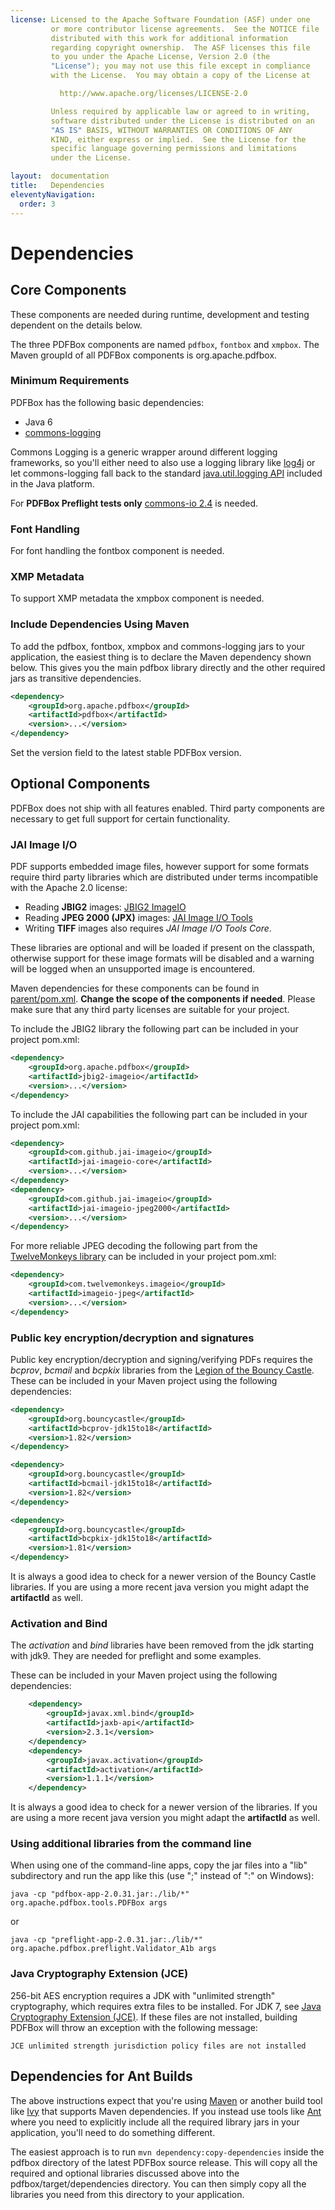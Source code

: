 ```yaml
---
license: Licensed to the Apache Software Foundation (ASF) under one
         or more contributor license agreements.  See the NOTICE file
         distributed with this work for additional information
         regarding copyright ownership.  The ASF licenses this file
         to you under the Apache License, Version 2.0 (the
         "License"); you may not use this file except in compliance
         with the License.  You may obtain a copy of the License at

           http://www.apache.org/licenses/LICENSE-2.0

         Unless required by applicable law or agreed to in writing,
         software distributed under the License is distributed on an
         "AS IS" BASIS, WITHOUT WARRANTIES OR CONDITIONS OF ANY
         KIND, either express or implied.  See the License for the
         specific language governing permissions and limitations
         under the License.

layout:  documentation
title:   Dependencies
eleventyNavigation:
  order: 3
---
```


# Dependencies

## Core Components

<p class="alert alert-info">These components are needed during runtime, development and testing dependent on the details below.</p>

The three PDFBox components are named ```pdfbox```, ```fontbox``` and ```xmpbox```. The Maven groupId of all PDFBox components is org.apache.pdfbox.

### Minimum Requirements

PDFBox has the following basic dependencies:

- Java 6
- [commons-logging](http://commons.apache.org/logging/)

Commons Logging is a generic wrapper around different logging frameworks, so you'll either need to also use a logging library like [log4j](http://logging.apache.org/log4j/)
or let commons-logging fall back to the standard [java.util.logging API](http://java.sun.com/j2se/1.4.2/docs/guide/util/logging/overview.html)
included in the Java platform.

For **PDFBox Preflight tests only** [commons-io 2.4](https://commons.apache.org/proper/commons-io/) is needed.

### Font Handling
For font handling the fontbox component is needed.

### XMP Metadata
To support XMP metadata the xmpbox component is needed.

### Include Dependencies Using Maven
To add the pdfbox, fontbox, xmpbox and commons-logging jars to your application, the easiest thing is to declare the Maven dependency shown below. This gives you the main pdfbox library directly and the other required jars as transitive dependencies.

```xml
<dependency>
    <groupId>org.apache.pdfbox</groupId>
    <artifactId>pdfbox</artifactId>
    <version>...</version>
</dependency>
```

Set the version field to the latest stable PDFBox version.

## Optional Components

PDFBox does not ship with all features enabled. Third party components are necessary to get full support for certain functionality.

### JAI Image I/O

PDF supports embedded image files, however support for some formats require third party libraries which are distributed under terms incompatible with the Apache 2.0 license:

- Reading **JBIG2** images: [JBIG2 ImageIO](https://pdfbox.apache.org/download.cgi#JBIG2)
- Reading **JPEG 2000 (JPX)** images: [JAI Image I/O Tools](https://www.oracle.com/java/technologies/java-archive-downloads-java-client-downloads.html)
- Writing **TIFF** images also requires *JAI Image I/O Tools Core*.

These libraries are optional and will be loaded if present on the classpath, otherwise support for these image formats will be disabled and a warning will be logged when an unsupported image is encountered.

Maven dependencies for these components can be found in [parent/pom.xml](https://svn.apache.org/viewvc/pdfbox/trunk/parent/pom.xml?view=markup). **Change the scope of the components if needed**. Please make sure that any third party licenses are suitable for your project.

To include the JBIG2 library the following part can be included in your project pom.xml:

```xml
<dependency>
    <groupId>org.apache.pdfbox</groupId>
    <artifactId>jbig2-imageio</artifactId>
    <version>...</version>
</dependency>
```

To include the JAI capabilities the following part can be included in your project pom.xml:

```xml
<dependency>
    <groupId>com.github.jai-imageio</groupId>
    <artifactId>jai-imageio-core</artifactId>
    <version>...</version>
</dependency>
<dependency>
    <groupId>com.github.jai-imageio</groupId>
    <artifactId>jai-imageio-jpeg2000</artifactId>
    <version>...</version>
</dependency>
```

For more reliable JPEG decoding the following part from the [TwelveMonkeys library](https://github.com/haraldk/TwelveMonkeys) can be included in your project pom.xml:

```xml
<dependency>
    <groupId>com.twelvemonkeys.imageio</groupId>
    <artifactId>imageio-jpeg</artifactId>
    <version>...</version>
</dependency>
```

### Public key encryption/decryption and signatures

Public key encryption/decryption and signing/verifying PDFs requires the *bcprov*, *bcmail* and *bcpkix* libraries from the [Legion of the Bouncy Castle](http://www.bouncycastle.org/). These can be included in your Maven project using the following dependencies:

```xml
<dependency>
    <groupId>org.bouncycastle</groupId>
    <artifactId>bcprov-jdk15to18</artifactId>
    <version>1.82</version>
</dependency>

<dependency>
    <groupId>org.bouncycastle</groupId>
    <artifactId>bcmail-jdk15to18</artifactId>
    <version>1.82</version>
</dependency>

<dependency>
    <groupId>org.bouncycastle</groupId>
    <artifactId>bcpkix-jdk15to18</artifactId>
    <version>1.81</version>
</dependency>
```
<p class="alert alert-info">It is always a good idea to check for a newer version of the Bouncy Castle libraries. If you are using a more recent java version you might adapt the <b>artifactId</b> as well.</p>

### Activation and Bind

The *activation* and *bind* libraries have been removed from the jdk starting with jdk9. They are needed for preflight and some examples. 

These can be included in your Maven project using the following dependencies:

```xml
    <dependency>
        <groupId>javax.xml.bind</groupId>
        <artifactId>jaxb-api</artifactId>
        <version>2.3.1</version>
    </dependency>
    <dependency>
        <groupId>javax.activation</groupId>
        <artifactId>activation</artifactId>
        <version>1.1.1</version>
    </dependency>
```
<p class="alert alert-info">It is always a good idea to check for a newer version of the libraries. If you are using a more recent java version you might adapt the <b>artifactId</b> as well.</p>

### Using additional libraries from the command line

When using one of the command-line apps, copy the jar files into a "lib" subdirectory and run the app like this (use ";" instead of ":" on Windows):

``java -cp "pdfbox-app-2.0.31.jar:./lib/*" org.apache.pdfbox.tools.PDFBox args``

or

``java -cp "preflight-app-2.0.31.jar:./lib/*" org.apache.pdfbox.preflight.Validator_A1b args``

### Java Cryptography Extension (JCE)

256-bit AES encryption requires a JDK with "unlimited strength" cryptography, which requires extra files to be installed. For JDK 7, see [Java Cryptography Extension (JCE)](http://www.oracle.com/technetwork/java/javase/downloads/jce-7-download-432124.html). If these files are not installed, building PDFBox will throw an exception with the following message:

    JCE unlimited strength jurisdiction policy files are not installed

## Dependencies for Ant Builds

The above instructions expect that you're using [Maven](http://maven.apache.org/) or another build tool like
[Ivy](http://ant.apache.org/ivy/) that supports Maven dependencies.
If you instead use tools like [Ant](http://ant.apache.org/) where you need to explicitly include all the required
library jars in your application, you'll need to do something different.

The easiest approach is to run ``mvn dependency:copy-dependencies`` inside the pdfbox directory of the latest PDFBox
source release. This will copy all the required and optional libraries discussed above into the pdfbox/target/dependencies
directory. You can then simply copy all the libraries you need from this directory to your application.
